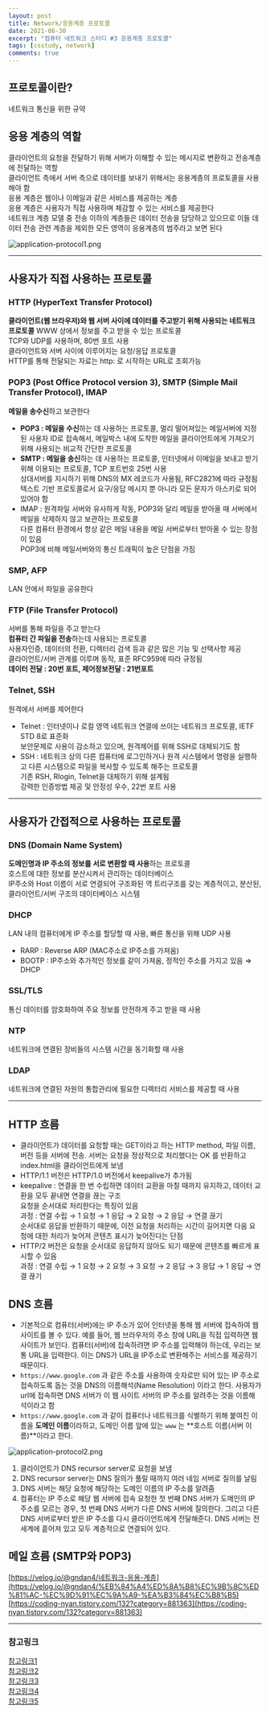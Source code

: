 ```yaml
---
layout: post
title: Network/응용계층 프로토콜
date: 2021-06-30
excerpt: "컴퓨터 네트워크 스터디 #3 응용계층 프로토콜"
tags: [csstudy, network]
comments: true
---
```


## 프로토콜이란?
네트워크 통신을 위한 규약

## 응용 계층의 역할
클라이언트의 요청을 전달하기 위해 서버가 이해할 수 있는 메시지로 변환하고 전송계층에 전달하는 역할  
클라이언트 측에서 서버 측으로 데이터를 보내기 위해서는 응용계층의 프로토콜을 사용해야 함  
응용 계층은 웹이나 이메일과 같은 서비스를 제공하는 계층  
응용 계층은 사용자가 직접 사용하며 체감할 수 있는 서비스를 제공한다  
네트워크 계층 모델 중 전송 이하의 계층들은 데이터 전송을 담당하고 있으므로 이들 데이터 전송 관련 계층을 제외한 모든 영역이 응용계층의 범주라고 보면 된다  
<div style="width:100% !important; margin:0 auto">
<img src="/assets/img/application-protocol1.png" alt="application-protocol1.png">
</div>

---

## 사용자가 직접 사용하는 프로토콜
### HTTP (HyperText Transfer Protocol)
**클라이언트(웹 브라우저)와 웹 서버 사이에 데이터를 주고받기 위해 사용되는 네트워크 프로토콜**
WWW 상에서 정보를 주고 받을 수 있는 프로토콜  
TCP와 UDP를 사용하며, 80번 포트 사용  
클라이언트와 서버 사이에 이루어지는 요청/응답 프로토콜  
HTTP를 통해 전달되는 자료는 http: 로 시작하는 URL로 조회가능  

### POP3 (Post Office Protocol version 3), SMTP (Simple Mail Transfer Protocol), IMAP
**메일을 송수신**하고 보관한다  
- **POP3 : 메일을 수신**하는 데 사용하는 프로토콜, 멀리 떨어져있는 메일서버에 지정된 사용자 ID로 접속해서, 메일박스 내에 도착한 메일을 클라이언트에게 가져오기 위해 사용되는 비교적 간단한 프로토콜
- **SMTP : 메일을 송신**하는 데 사용하는 프로토콜, 인터넷에서 이메일을 보내고 받기 위해 이용되는 프로토콜, TCP 포트번호 25번 사용  
  상대서버를 지시하기 위해 DNS의 MX 레코드가 사용됨, RFC2821에 따라 규정됨  
  텍스트 기반 프로토콜로서 요구/응답 메시지 뿐 아니라 모든 문자가 아스키로 되어 있어야 함  
- IMAP : 원격파일 서버와 유사하게 작동, POP3와 달리 메일을 받아올 때 서버에서 메일을 삭제하지 않고 보관하는 프로토콜  
  다른 컴퓨터 환경에서 항상 같은 메일 내용을 메일 서버로부터 받아올 수 있는 장점이 있음  
  POP3에 비해 메일서버와의 통신 트래픽이 높은 단점을 가짐  

### SMP, AFP
LAN 안에서 파일을 공유한다

### FTP (File Transfer Protocol)
서버를 통해 파일을 주고 받는다  
**컴퓨터 간 파일을 전송**하는데 사용되는 프로토콜  
사용자인증, 데이터의 전환, 디렉터리 검색 등과 같은 많은 기능 및 선택사항 제공  
클라이언트/서버 관계를 이루며 동작, 표준 RFC959에 따라 규정됨  
**데이터 전달 : 20번 포트, 제어정보전달 : 21번포트**

### Telnet, SSH
원격에서 서버를 제어한다  
- Telnet : 인터넷이나 로컬 영역 네트워크 연결에 쓰이는 네트워크 프로토콜, IETF STD 8로 표준화  
  보안문제로 사용이 감소하고 있으며, 원격제어를 위해 SSH로 대체되기도 함
- SSH : 네트워크 상의 다른 컴퓨터에 로그인하거나 원격 시스템에서 명령을 실행하고 다른 시스템으로 파일을 복사할 수 있도록 해주는 프로토콜  
  기존 RSH, Rlogin, Telnet을 대체하기 위해 설계됨  
  강력한 인증방법 제공 및 안정성 우수, 22번 포트 사용

---

## 사용자가 간접적으로 사용하는 프로토콜
### DNS (Domain Name System)
**도메인명과 IP 주소의 정보를 서로 변환할 때 사용**하는 프로토콜  
호스트에 대한 정보를 분산시켜서 관리하는 데이터베이스  
IP주소와 Host 이름이 서로 연결되어 구조화된 역 트리구조를 갖는 계층적이고, 분산된, 클라이언트/서버 구조의 데이터베이스 시스템

### DHCP
LAN 내의 컴퓨터에게 IP 주소를 할당할 때 사용, 빠른 통신을 위해 UDP 사용  
- RARP : Reverse ARP (MAC주소로 IP주소를 가져옴)  
- BOOTP : IP주소와 추가적인 정보를 같이 가져옴, 정적인 주소를 가지고 있음
  ⇒ DHCP

### SSL/TLS
통신 데이터를 암호화하여 주요 정보를 안전하게 주고 받을 때 사용

### NTP
네트워크에 연결된 장비들의 시스템 시간을 동기화할 때 사용

### LDAP
네트워크에 연결된 자원의 통합관리에 필요한 디렉터리 서비스를 제공할 때 사용

---

## HTTP 흐름
- 클라이언트가 데이터를 요청할 때는 GET이라고 하는 HTTP method, 파일 이름, 버전 등을 서버에 전송. 서버는 요청을 정상적으로 처리했다는 OK 를 반환하고 index.html을 클라이언트에게 보냄
- HTTP/1.1 버전은 HTTP/1.0 버전에서 keepalive가 추가됨
- keepalive : 연결을 한 번 수립하면 데이터 교환을 마칠 때까지 유지하고, 데이터 교환을 모두 끝내면 연결을 끊는 구조  
  요청을 순서대로 처리한다는 특징이 있음  
  과정 : 연결 수립 → 1 요청 → 1 응답 → 2 요청 → 2 응답 → 연결 끊기  
  순서대로 응답을 반환하기 때문에, 이전 요청을 처리하는 시간이 길어지면 다음 요청에 대한 처리가 늦어져 콘텐츠 표시가 늦어진다는 단점  
- HTTP/2 버전은 요청을 순서대로 응답하지 않아도 되기 때문에 콘텐츠를 빠르게 표시할 수 있음  
  과정 : 연결 수립 → 1 요청 → 2 요청 → 3 요청 → 2 응답 → 3 응답 → 1 응답 → 연결 끊기

## DNS 흐름
- 기본적으로 컴퓨터(서버)에는 IP 주소가 있어 인터넷을 통해 웹 서버에 접속하여 웹 사이트를 볼 수 있다. 예를 들어, 웹 브라우저의 주소 창에 URL을 직접 입력하면 웹 사이트가 보인다. 컴퓨터(서버)에 접속하려면 IP 주소를 입력해야 하는데, 우리는 보통 URL을 입력한다. 이는 DNS가 URL을 IP주소로 변환해주는 서비스를 제공하기 때문이다.
- `https://www.google.com` 과 같은 주소를 사용하여 숫자로만 되어 있는 IP 주소로 접속하도록 돕는 것을 DNS의 이름해석(Name Resolution) 이라고 한다. 사용자가 url에 접속하면 DNS 서버가 이 웹 사이트 서버의 IP 주소를 알려주는 것을 이름해석이라고 함
- `https://www.google.com` 과 같이 컴퓨터나 네트워크를 식별하기 위해 붙여진 이름을 **도메인 이름**이라하고, 도메인 이름 앞에 있는 `www` 는 **호스트 이름(서버 이름)**이라고 한다.

<div style="width:100% !important; margin:0 auto">
<img src="/assets/img/application-protocol2.png" alt="application-protocol2.png">
</div>
   
1. 클라이언트가 DNS recursor server로 요청을 보냄
2. DNS recursor server는 DNS 질의가 풀릴 때까지 여러 네임 서버로 질의를 날림
3. DNS 서버는 해당 요청에 해당하는 도메인 이름의 IP 주소를 알려줌
4. 컴퓨터는 IP 주소로 해당 웹 서버에 접속
   요청한 첫 번째 DNS 서버가 도메인의 IP 주소를 모르는 경우, 첫 번째 DNS 서버가 다른 DNS 서버에 질의한다. 그리고 다른 DNS 서버로부터 받은 IP 주소를 다시 클라이언트에게 전달해준다.
   DNS 서버는 전 세계에 흩어져 있고 모두 계층적으로 연결되어 있다.

## 메일 흐름 (SMTP와 POP3)
[https://velog.io/@gndan4/네트워크-응용-계층](https://velog.io/@gndan4/%EB%84%A4%ED%8A%B8%EC%9B%8C%ED%81%AC-%EC%9D%91%EC%9A%A9-%EA%B3%84%EC%B8%B5)
[https://coding-nyan.tistory.com/132?category=881363](https://coding-nyan.tistory.com/132?category=881363)

---

### 참고링크
[참고링크1](https://yoeubi.github.io/network/Frontend-TCP-IP-2)  
[참고링크2](https://math-coding.tistory.com/144)  
[참고링크3](http://www.jidum.com/jidums/view.do?jidumId=415)  
[참고링크4](http://tech.kobeta.com/wp-content/uploads/2016/10/22619.pdf)  
[참고링크5](https://velog.io/@gndan4/%EB%84%A4%ED%8A%B8%EC%9B%8C%ED%81%AC-%EC%9D%91%EC%9A%A9-%EA%B3%84%EC%B8%B5)
